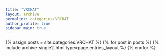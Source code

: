 ```yaml
---
title: "VRCHAT"
layout: archive
permalink: categories/VRCHAT
author_profile: true
sidebar_main: true
---
```


{% assign posts = site.categories.VRCHAT %}
{% for post in posts %} {% include archive-single2.html type=page.entries_layout %} {% endfor %}